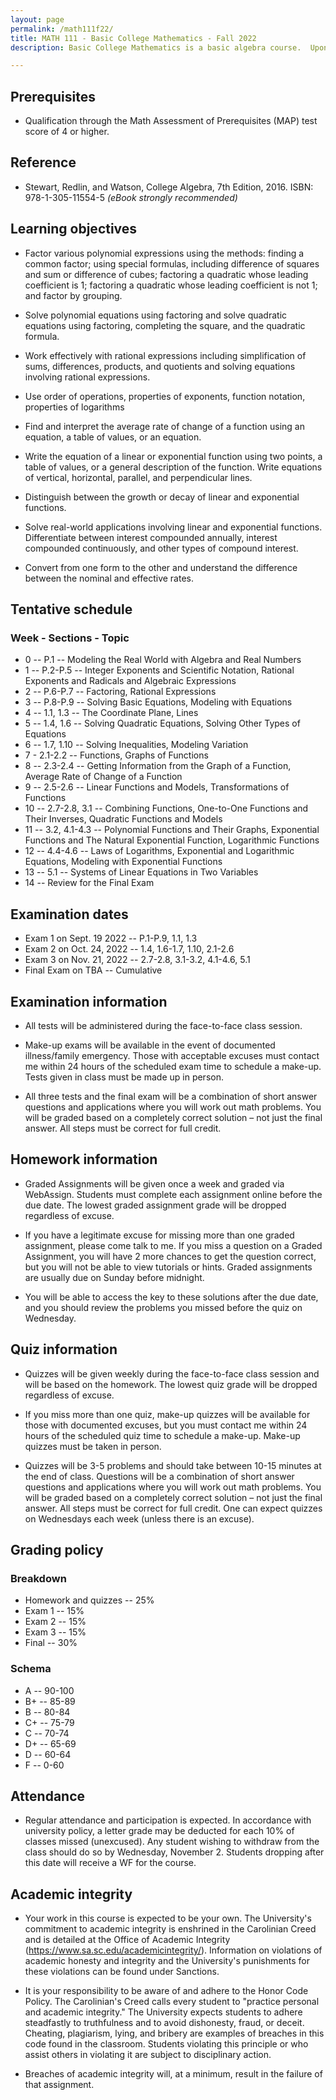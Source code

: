 ```yaml
---
layout: page
permalink: /math111f22/
title: MATH 111 - Basic College Mathematics - Fall 2022
description: Basic College Mathematics is a basic algebra course.  Upon successful completion of the course students should be able to recall basic mathematical terms related to linear, quadratic, exponential, and logarithmic functions and express these terms in correct context.  Students should be able to apply the methods of algebra to solve applications involving intercepts, rates of change, inequalities, systems of equations, and interest growth.  In addition, students should be able to verbally interpret relationships in data given as graphs, tables, and equations and express functions given in verbal context as a graph, table, or equation.

---
```

## Prerequisites

- Qualification through the Math Assessment of Prerequisites (MAP) test score of 4 or higher.

## Reference

- Stewart, Redlin, and Watson, College Algebra, 7th Edition, 2016. ISBN: 978-1-305-11554-5 *(eBook strongly recommended)*

## Learning objectives

- Factor various polynomial expressions using the methods:  finding a common factor; using special formulas, including difference of squares and sum or difference of cubes; factoring a quadratic whose leading coefficient is 1; factoring a quadratic whose leading coefficient is not 1; and factor by grouping.

- Solve polynomial equations using factoring and solve quadratic equations using factoring, completing the square, and the quadratic formula.
	
- Work effectively with rational expressions including simplification of sums, differences, products, and quotients and solving equations involving rational expressions.
	
- Use order of operations, properties of exponents, function notation, properties of logarithms
	
- Find and interpret the average rate of change of a function using an equation, a table of values, or an equation.

- Write the equation of a linear or exponential function using two points, a table of 	values, or a general description of the function.  Write equations of vertical, horizontal, parallel, and perpendicular lines.

- Distinguish between the growth or decay of linear and exponential functions.
	
- Solve real-world applications involving linear and exponential functions.
Differentiate between interest compounded annually, interest compounded continuously, and other types of compound interest.  

- Convert from one form to the other and understand the difference between the nominal and effective rates.

## Tentative schedule

### Week - Sections - Topic
- 0 -- P.1 -- Modeling the Real World with Algebra and Real Numbers
- 1 -- P.2-P.5 -- Integer Exponents and Scientific Notation, Rational Exponents and Radicals and Algebraic Expressions
- 2 -- P.6-P.7 -- Factoring, Rational Expressions
- 3 -- P.8-P.9 -- Solving Basic Equations, Modeling with Equations
- 4 -- 1.1, 1.3 -- The Coordinate Plane, Lines
- 5 -- 1.4, 1.6 -- Solving Quadratic Equations, Solving Other Types of Equations
- 6 -- 1.7, 1.10 -- Solving Inequalities, Modeling Variation
- 7 - 2.1-2.2 -- Functions, Graphs of Functions
- 8 -- 2.3-2.4 -- Getting Information from the Graph of a Function, Average Rate of Change of a Function
- 9 -- 2.5-2.6 -- Linear Functions and Models, Transformations of Functions 
- 10 -- 2.7-2.8, 3.1 -- Combining Functions, One-to-One Functions and Their Inverses, Quadratic Functions and Models
- 11 -- 3.2, 4.1-4.3 -- Polynomial Functions and Their Graphs, Exponential Functions and The Natural Exponential Function, Logarithmic Functions
- 12 -- 4.4-4.6 -- Laws of Logarithms, Exponential and Logarithmic Equations, Modeling with Exponential Functions
- 13 -- 5.1 -- Systems of Linear Equations in Two Variables
- 14 -- Review for the Final Exam


## Examination dates

- Exam 1 on Sept. 19 2022 -- P.1-P.9, 1.1, 1.3 
- Exam 2 on Oct. 24, 2022 -- 1.4, 1.6-1.7, 1.10, 2.1-2.6
- Exam 3 on Nov. 21, 2022 -- 2.7-2.8, 3.1-3.2, 4.1-4.6, 5.1
- Final Exam on TBA -- Cumulative

## Examination information

- All tests will be administered during the face-to-face class session.

- Make-up exams will be available in the event of documented illness/family emergency. Those with acceptable excuses must contact me within 24 hours of the scheduled exam time to schedule a make-up. Tests given in class must be made up in person.
	
- All three tests and the final exam will be a combination of short answer questions and applications where you will work out math problems.  You will be graded based on a completely correct solution – not just the final answer.  All steps must be correct for full credit.

## Homework information

- Graded Assignments will be given once a week and graded via WebAssign. Students must complete each assignment online before the due date. The lowest graded assignment grade will be dropped regardless of excuse.  

- If you have a legitimate excuse for missing more than one graded assignment, please come talk to me. If you miss a question on a Graded Assignment, you will have 2 more chances to get the question correct, but you will not be able to view tutorials or hints.  Graded assignments are usually due on Sunday before midnight.  

- You will be able to access the key to these solutions after the due date, and you should review the problems you missed before the quiz on Wednesday.

## Quiz information

- Quizzes will be given weekly during the face-to-face class session and will be based on the homework. The lowest quiz grade will be dropped regardless of excuse. 

- If you miss more than one quiz, make-up quizzes will be available for those with documented excuses, but you must contact me within 24 hours of the scheduled quiz time to schedule a make-up. Make-up quizzes must be taken in person. 

- Quizzes will be 3-5 problems and should take between 10-15 minutes at the end of class. Questions will be a combination of short answer questions and applications where you will work out math problems. You will be graded based on a completely correct solution – not just the final answer. All steps must be correct for full credit. One can expect quizzes on Wednesdays each week (unless there is an excuse).

## Grading policy

### Breakdown

- Homework and quizzes -- 25%
- Exam 1 -- 15%
- Exam 2 -- 15%
- Exam 3 -- 15%
- Final -- 30%

### Schema

- A -- 90-100
- B+ -- 85-89  
- B -- 80-84  
- C+ -- 75-79  
- C -- 70-74
- D+ -- 65-69 
- D -- 60-64
- F -- 0-60

## Attendance

- Regular attendance and participation is expected. In accordance with university policy, a letter grade may be deducted for each 10% of classes missed (unexcused). Any student wishing to withdraw from the class should do so by Wednesday, November 2.  Students dropping after this date will receive a WF for the course.      

## Academic integrity

- Your work in this course is expected to be your own.  The University's commitment to academic integrity is enshrined in the Carolinian Creed and is detailed at the Office of Academic Integrity (https://www.sa.sc.edu/academicintegrity/).  Information on violations of academic honesty and integrity and the University's punishments for these violations can be found under Sanctions.
	
- It is your responsibility to be aware of and adhere to the Honor Code Policy.  The Carolinian's Creed calls every student to "practice personal and academic integrity."  The University expects students to adhere steadfastly to truthfulness and to avoid dishonesty, fraud, or deceit.  Cheating, plagiarism, lying, and bribery are examples of breaches in this code found in the classroom.  Students violating this principle or who assist others in violating it are subject to disciplinary action.

- Breaches of academic integrity will, at a minimum, result in the failure of that assignment.
